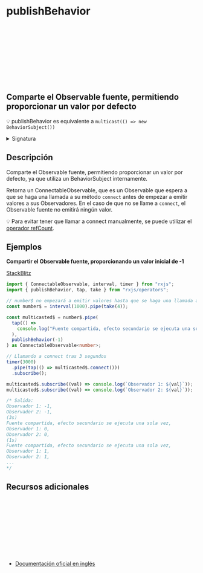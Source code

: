 # publishBehavior

<a target="_blank" href="https://github.com/ReactiveX/rxjs/blob/master/src/internal/operators/publishBehavior.ts">
<svg>
  <use xlink:href="/assets/icons/github.svg#github"></use>
</svg>
</a>
</div>

<h2 class="subtitle">Comparte el Observable fuente, permitiendo proporcionar un valor por defecto</h2>

💡 publishBehavior es equivalente a `multicast(() => new BehaviorSubject())`

<details>
<summary>Signatura</summary>

### Firma

`publishBehavior<T>(value: T): UnaryFunction<Observable<T>, ConnectableObservable<T>>`

### Parámetros

<table>
<tr><td>value</td><td>Tipo: <code>T</code>.</td></tr>
</table>

### Retorna

`UnaryFunction<Observable<T>, ConnectableObservable<T>>`

</div>

</details>

## Descripción

Comparte el Observable fuente, permitiendo proporcionar un valor por defecto, ya que utiliza un BehaviorSubject internamente.

Retorna un ConnectableObservable, que es un Observable que espera a que se haga una llamada a su método `connect` antes de empezar a emitir valores a sus Observadores. En el caso de que no se llame a `connect`, el Observable fuente no emitirá ningún valor.

💡 Para evitar tener que llamar a connect manualmente, se puede utilizar el [operador refCount](/operators/multicasting/refCount).

## Ejemplos

**Compartir el Observable fuente, proporcionando un valor inicial de -1**

<a target="_blank" href="https://stackblitz.com/edit/docu-rxjs-publish?file=index.ts">StackBlitz</a>

```typescript
import { ConnectableObservable, interval, timer } from "rxjs";
import { publishBehavior, tap, take } from "rxjs/operators";

// number$ no empezará a emitir valores hasta que se haga una llamada a connect
const number$ = interval(1000).pipe(take(4));

const multicasted$ = number$.pipe(
  tap(() =>
    console.log("Fuente compartida, efecto secundario se ejecuta una sola vez")
  ),
  publishBehavior(-1)
) as ConnectableObservable<number>;

// Llamando a connect tras 3 segundos
timer(3000)
  .pipe(tap(() => multicasted$.connect()))
  .subscribe();

multicasted$.subscribe((val) => console.log(`Observador 1: ${val}`));
multicasted$.subscribe((val) => console.log(`Observador 2: ${val}`));

/* Salida:
Observador 1: -1, 
Observador 2: -1,
(3s)
Fuente compartida, efecto secundario se ejecuta una sola vez,
Observador 1: 0, 
Observador 2: 0,
(1s)
Fuente compartida, efecto secundario se ejecuta una sola vez,
Observador 1: 1,
Observador 2: 1,
...
*/
```

## Recursos adicionales

<a target="_blank" href="https://github.com/ReactiveX/rxjs/blob/master/src/internal/operators/publishBehavior.ts">
<svg>
  <use xlink:href="/assets/icons/source.svg#source-code"></use>
</svg>
</a>
</div>

- <a target="_blank" href="https://rxjs.dev/api/operators/publishBehavior">Documentación oficial en inglés</a>
